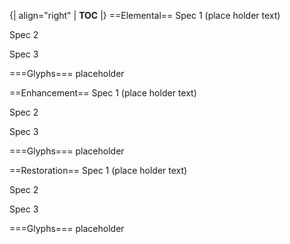 {| align="right"
  | __TOC__
  |}
==Elemental==
Spec 1 (place holder text)

Spec 2

Spec 3

===Glyphs===
placeholder 



==Enhancement==
Spec 1 (place holder text)

Spec 2

Spec 3

===Glyphs===
placeholder 



==Restoration==
Spec 1 (place holder text)

Spec 2

Spec 3

===Glyphs===
placeholder